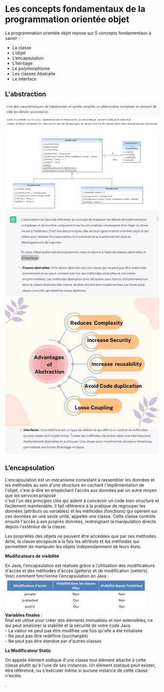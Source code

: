<h1>Les concepts fondamentaux de la programmation orientée objet</h1>
<p>
La programmation orientée objet repose sur 5 concepts fondamentaux à savoir :</p>
<ul>
  <li>La classe</li>
  <li>L’objet</li>
  <li>L’encapsulation</li>
  <li>L’héritage</li>
  <li>Le polymorphisme
</li>
<li>Les classes Abstraite</li>
  <li>Le interface</li>

</ul>
<p><h2>L'abstraction </h2>
<img src="img/3.PNG">
<img src="img/4.PNG">
<img src="img/uml.JPG">
<img src="img/Ca.jpg"> 
 <img src="img/Abstraction.jpg">
<img src="img/in.jpg">


<p><h2> L’encapsulation</h2>
L'encapsulation est un mécanisme consistant à rassembler les données et les méthodes au sein d'une structure en cachant l'implémentation de l'objet, c'est-à-dire en empêchant l'accès aux données par un autre moyen que les services proposé<br>
c'est l'un des principes clés qui aident à concevoir un code bien structuré et facilement maintenable. Il fait référence à la pratique de regrouper les données (attributs ou variables) et les méthodes (fonctions) qui opèrent sur ces données en une seule unité, appelée une classe. Cette classe contrôle ensuite l'accès à ses propres données, restreignant la manipulation directe depuis l'extérieur de la classe.

Les propriétés des objets ne peuvent être accédées que par ses méthodes. Ainsi, la classe encapsule à la fois les attributs et les méthodes qui permettent de manipuler les objets indépendamment de leurs états.</p>
<strong> Modificateurs de visibilité</p></strong>En Java, l'encapsulation est réalisée grâce à l'utilisation des modificateurs d'accès et des méthodes d'accès (getters) et de modification (setters). Voici comment fonctionne l'encapsulation en Java :<br>
<img src="img/2.png"> 
<br> 
<strong>Variables finales</strong> :<br> final est utilisé pour créer des éléments immuables et non extensibles, ce qui peut améliorer la stabilité et la sécurité de votre code Java.<br>- La valeur ne peut pas être modifiée une fois qu'elle a été initialisée<br>- Ne peut pas être redéfinie (surchargée) <br>- Ne peut pas être étendue par d'autres classes  </p>
<p>


<strong> <p>Le Modificateur Static</p></strong>
<p>On appelle élément statique d'une classe tout élément attaché à cette classe plutôt qu'à l'une de ses instances. Un élément statique peut exister, être référencé, ou s'exécuter même si aucune instance de cette classe n'existe. 

.</p> 